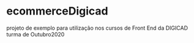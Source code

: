 # ecommerceDigicad
projeto de exemplo para utilização nos cursos de Front End da DIGICAD turma de Outubro2020
